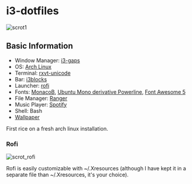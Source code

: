 <h1>i3-dotfiles</h1>

![scrot1](https://user-images.githubusercontent.com/42587570/52180192-2561d380-27db-11e9-9bc0-e437a8149c3f.png)

<h2>Basic Information</h2>
 <ul style="list-style-type:disc;">
  <li>Window Manager: <a href=https://github.com/Airblader/i3>i3-gaps</a></li>
  <li>OS: <a href=https://www.archlinux.org/>Arch Linux</a></li>
  <li>Terminal: <a href=https://github.com/exg/rxvt-unicode>rxvt-unicode</a></li>
  <li>Bar: <a href=https://github.com/vivien/i3blocks>i3blocks</a></li>
  <li>Launcher: <a href=https://github.com/DaveDavenport/rofi>rofi</a></li>
  <li>Fonts: <a href=https://github.com/vjpr/monaco-bold/tree/master/MonacoB>MonacoB</a>, <a href=https://github.com/powerline/fonts/tree/master/UbuntuMono>Ubuntu Mono derivative Powerline</a>, <a href=https://origin.fontawesome.com>Font Awesome 5</a></li>
  <li>File Manager: <a href=https://github.com/ranger/ranger>Ranger</a></li>
  <li>Music Player: <a href=https://www.spotify.com/in/download/linux/>Spotify</a></li>
  <li>Shell: Bash</li>
  <li><a href=https://imgur.com/a/MABwsFo>Wallpaper</a></li>
</ul>

First rice on a fresh arch linux installation.

<h3>Rofi</h3>

![scrot_rofi](https://user-images.githubusercontent.com/42587570/52180781-79bc8180-27e2-11e9-8713-9d55e62dfd98.png)

Rofi is easily customizable with ~/.Xresources (although I have kept it in a separate file than ~/.Xresources, it's your choice).
